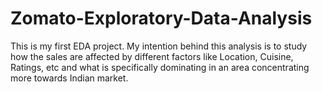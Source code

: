 # Zomato-Exploratory-Data-Analysis
This is my first EDA project. My intention behind this analysis is to study how the sales are affected by different factors like Location, Cuisine, Ratings, etc and what is specifically dominating in an area concentrating more towards Indian market.
